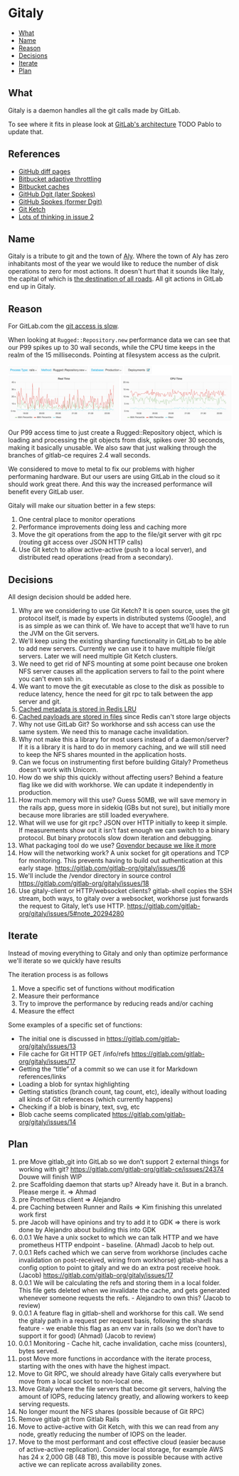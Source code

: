 # Gitaly

- [What](#what)
- [Name](#name)
- [Reason](#reason)
- [Decisions](#decisions)
- [Iterate](#iterate)
- [Plan](#plan)

## What

Gitaly is a daemon handles all the git calls made by GitLab.

To see where it fits in please look at [GitLab's architecture](https://docs.gitlab.com/ce/development/architecture.html#system-layout) TODO Pablo to update that.

## References

- [GitHub diff pages](http://githubengineering.com/how-we-made-diff-pages-3x-faster/)
- [Bitbucket adaptive throttling](https://developer.atlassian.com/blog/2016/12/bitbucket-adaptive-throttling/)
- [Bitbucket caches](https://developer.atlassian.com/blog/2016/12/bitbucket-caches/)
- [GitHub Dgit (later Spokes)](http://githubengineering.com/introducing-dgit/)
- [GitHub Spokes (former Dgit)](http://githubengineering.com/building-resilience-in-spokes/)
- [Git Ketch](https://dev.eclipse.org/mhonarc/lists/jgit-dev/msg03073.html)
- [Lots of thinking in issue 2](https://gitlab.com/gitlab-org/gitaly/issues/2)

## Name

Gitaly is a tribute to git and the town of [Aly](https://en.wikipedia.org/wiki/Aly). Where the town of
Aly has zero inhabitants most of the year we would like to reduce the number of
disk operations to zero for most actions. It doesn't hurt that it sounds like
Italy, the capital of which is [the destination of all roads](https://en.wikipedia.org/wiki/All_roads_lead_to_Rome). All git actions in
GitLab end up in Gitaly.

## Reason

For GitLab.com the [git access is slow](https://gitlab.com/gitlab-com/infrastructure/issues/351).

When looking at `Rugged::Repository.new` performance data we can see that our P99 spikes up to 30 wall seconds, while the CPU time keeps in the realm of the 15 milliseconds. Pointing at filesystem access as the culprit.

![rugged.new timings](design/img/rugged-new-timings.png)

Our P99 access time to just create a Rugged::Repository object, which is loading and processing the git objects from disk, spikes over 30 seconds, making it basically unusable. We also saw that just walking through the branches of gitlab-ce requires 2.4 wall seconds.

We considered to move to metal to fix our problems with higher performaning hardware. But our users are using GitLab in the cloud so it should work great there. And this way the increased performance will benefit every GitLab user.

Gitaly will make our situation better in a few steps:

1. One central place to monitor operations
1. Performance improvements doing less and caching more
1. Move the git operations from the app to the file/git server with git rpc (routing git access over JSON HTTP calls)
1. Use Git ketch to allow active-active (push to a local server), and distributed read operations (read from a secondary).

## Decisions

All design decision should be added here.

1. Why are we considering to use Git Ketch? It is open source, uses the git protocol itself, is made by experts in distributed systems (Google), and is as simple as we can think of. We have to accept that we'll have to run the JVM on the Git servers.
1. We'll keep using the existing sharding functionality in GitLab to be able to add new servers. Currently we can use it to have multiple file/git servers. Later we will need multiple Git Ketch clusters.
1. We need to get rid of NFS mounting at some point because one broken NFS server causes all the application servers to fail to the point where you can't even ssh in.
1. We want to move the git executable as close to the disk as possible to reduce latency, hence the need for git rpc to talk between the app server and git.
1. [Cached metadata is stored in Redis LRU](https://gitlab.com/gitlab-org/gitaly/issues/2#note_20157141)
1. [Cached payloads are stored in files](https://gitlab.com/gitlab-org/gitaly/issues/14) since Redis can't store large objects
1. Why not use GitLab Git? So workhorse and ssh access can use the same system. We need this to manage cache invalidation.
1. Why not make this a library for most users instead of a daemon/server? If it is a library it is hard to do in memory caching, and we will still need to keep the NFS shares mounted in the application hosts.
1. Can we focus on instrumenting first before building Gitaly? Prometheus doesn't work with Unicorn.
1. How do we ship this quickly without affecting users? Behind a feature flag like we did with workhorse. We can update it independently in production.
1. How much memory will this use? Guess 50MB, we will save memory in the rails app, guess more in sidekiq (GBs but not sure), but initially more because more libraries are still loaded everywhere.
1. What will we use for git rpc? JSON over HTTP initially to keep it simple. If measurements show out it isn't fast enough we can switch to a binary protocol. But binary protocols slow down iteration and debugging.
1. What packaging tool do we use? [Govendor because we like it more](https://gitlab.com/gitlab-org/gitaly/issues/15)
1. How will the networking work? A unix socket for git operations and TCP for monitoring. This prevents having to build out authentication at this early stage. https://gitlab.com/gitlab-org/gitaly/issues/16
1. We'll include the /vendor directory in source control https://gitlab.com/gitlab-org/gitaly/issues/18
1. Use gitaly-client or HTTP/websocket clients? gitlab-shell copies the SSH stream, both ways, to gitaly over a websocket, workhorse just forwards the request to Gitaly, let’s use HTTP. https://gitlab.com/gitlab-org/gitaly/issues/5#note_20294280

## Iterate

Instead of moving everything to Gitaly and only than optimize performance we'll iterate so we quickly have results

The iteration process is as follows

1. Move a specific set of functions without modification
1. Measure their performance
1. Try to improve the performance by reducing reads and/or caching
1. Measure the effect

Some examples of a specific set of functions:

- The initial one is discussed in https://gitlab.com/gitlab-org/gitaly/issues/13
- File cache for Git HTTP GET /info/refs https://gitlab.com/gitlab-org/gitaly/issues/17
- Getting the “title” of a commit so we can use it for Markdown references/links
- Loading a blob for syntax highlighting
- Getting statistics (branch count, tag count, etc), ideally without loading all kinds of Git references (which currently happens)
- Checking if a blob is binary, text, svg, etc
- Blob cache seems complicated https://gitlab.com/gitlab-org/gitaly/issues/14

## Plan

1. pre Move gitlab_git into GitLab so we don’t support 2 external things for working with git? https://gitlab.com/gitlab-org/gitlab-ce/issues/24374 Douwe will finish WIP
1. pre Scaffolding daemon that starts up? Already have it. But in a branch. Please merge it. => Ahmad
1. pre  Prometheus client => Alejandro
1. pre Caching between Runner and Rails => Kim finishing this unrelated work first
1. pre Jacob will have opinions and try to add it to GDK => there is work done by Alejandro about building this into GDK
1. 0.0.1 We have a unix socket to which we can talk HTTP and we have prometheus HTTP endpoint - baseline. (Ahmad) Jacob to help out.
1. 0.0.1 Refs cached which we can serve from workhorse (includes cache invalidation on post-received, wiring from workhorse) gitlab-shell has a config option to point to gitaly and we do an extra post receive hook. (Jacob) https://gitlab.com/gitlab-org/gitaly/issues/17
1. 0.0.1 We will be calculating the refs and storing them in a local folder. This file gets deleted when we invalidate the cache, and gets generated whenever someone requests the refs. - Alejandro to own this? (Jacob to review)
1. 0.0.1 A feature flag in gitlab-shell and workhorse for this call. We send the gitaly path in a request per request basis, following the shards feature - we enable this flag as an env var in rails (so we don’t have to support it for good) (Ahmad) (Jacob to review)
1. 0.0.1 Monitoring - Cache hit, cache invalidation, cache miss (counters), bytes served.
1. post Move more functions in accordance with the iterate process, starting with the ones with have the highest impact.
1. Move to Git RPC, we should already have Gitaly calls everywhere but move from a local socket to non-local one.
1. Move Gitaly where the file servers that become git servers, halving the amount of IOPS, reducing latency greatly, and allowing workers to keep serving requests.
1. No longer mount the NFS shares (possible because of Git RPC)
1. Remove gitlab git from Gitlab Rails
1. Move to active-active with Git Ketch, with this we can read from any node, greatly reducing the number of IOPS on the leader.
1. Move to the most performant and cost effective cloud (easier because of active-active replication). Consider local storage, for example AWS has 24 x 2,000 GB (48 TB), this move is possible because with active active we can replicate across availability zones.
